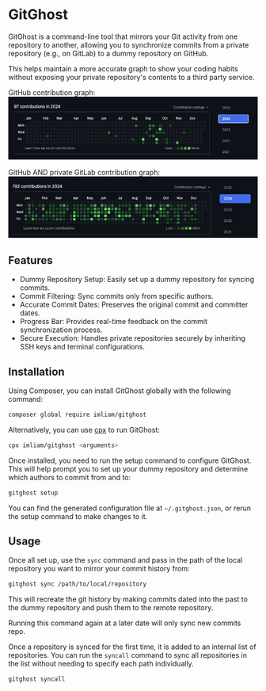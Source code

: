 # GitGhost

GitGhost is a command-line tool that mirrors your Git activity from one repository to another, allowing you to synchronize commits from a private repository (e.g., on GitLab) to a dummy repository on GitHub.

This helps maintain a more accurate graph to show your coding habits without exposing your private repository's contents to a third party service.

GitHub contribution graph:
![Before](./assets/before.png)

GitHub AND private GitLab contribution graph:
![After](./assets/after.png)

## Features

- Dummy Repository Setup: Easily set up a dummy repository for syncing commits.
- Commit Filtering: Sync commits only from specific authors.
- Accurate Commit Dates: Preserves the original commit and committer dates.
- Progress Bar: Provides real-time feedback on the commit synchronization process.
- Secure Execution: Handles private repositories securely by inheriting SSH keys and terminal configurations.

## Installation

Using Composer, you can install GitGhost globally with the following command:

```bash
composer global require imliam/gitghost
```

Alternatively, you can use [cpx](https://cpx.dev) to run GitGhost:

```bash
cpx imliam/gitghost <arguments>
```

Once installed, you need to run the setup command to configure GitGhost. This will help prompt you to set up your dummy repository and determine which authors to commit from and to:

```bash
gitghost setup
```

You can find the generated configuration file at `~/.gitghost.json`, or rerun the setup command to make changes to it.

## Usage

Once all set up, use the `sync` command and pass in the path of the local repository you want to mirror your commit history from:

```bash
gitghost sync /path/to/local/repository
```

This will recreate the git history by making commits dated into the past to the dummy repository and push them to the remote repository.

Running this command again at a later date will only sync new commits repo.

Once a repository is synced for the first time, it is added to an internal list of repositories. You can run the `syncall` command to sync all repositories in the list without needing to specify each path individually.

```bash
gitghost syncall
```